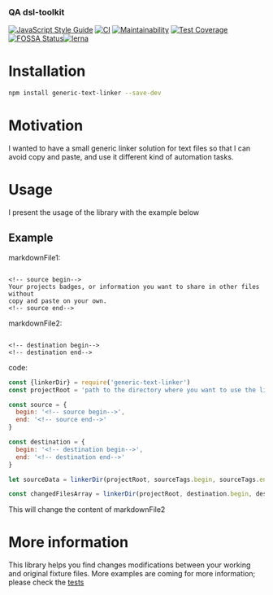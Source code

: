 <!--- destination qa rewrite begin -->
### QA dsl-toolkit
[![JavaScript Style Guide](https://img.shields.io/badge/code_style-standard-brightgreen.svg)](https://standardjs.com)
[![CI](https://github.com/dsl-toolkit/dsl-toolkit/actions/workflows/github-actions-demo.yml/badge.svg)](https://github.com/dsl-toolkit/dsl-toolkit/actions/workflows/github-actions-demo.yml)
[![Maintainability](https://api.codeclimate.com/v1/badges/a0e903d579b8ebebaf18/maintainability)](https://codeclimate.com/github/dsl-toolkit/dsl-toolkit/maintainability)
[![Test Coverage](https://api.codeclimate.com/v1/badges/a0e903d579b8ebebaf18/test_coverage)](https://codeclimate.com/github/dsl-toolkit/dsl-toolkit/test_coverage)
[![FOSSA Status](https://app.fossa.com/api/projects/git%2Bgithub.com%2Fdsl-toolkit%2Fdsl-toolkit.svg?type=shield)](https://app.fossa.com/projects/git%2Bgithub.com%2Fdsl-toolkit%2Fdsl-toolkit?ref=badge_shield)[![lerna](https://img.shields.io/badge/maintained%20with-lerna-cc00ff.svg)](https://lernajs.io/)
<!--- destination qa rewrite end -->

# Installation
```bash
npm install generic-text-linker --save-dev
```

# Motivation
I wanted to have a small generic linker solution for text files so that I can avoid
copy and paste, and use it different kind of automation tasks.


# Usage
I present the usage of the library with the example below

## Example

markdownFile1:
```markdownFile

<!-- source begin-->
Your projects badges, or information you want to share in other files without
copy and paste on your own.
<!-- source end-->

```

markdownFile2:
```markdownFile

<!-- destination begin-->
<!-- destination end-->

```

code:
```javascript 1.6
const {linkerDir} = require('generic-text-linker')
const projectRoot = 'path to the directory where you want to use the linker.'

const source = {
  begin: '<!-- source begin-->',
  end: '<!-- source end-->'
}

const destination = {
  begin: '<!-- destination begin-->',
  end: '<!-- destination end-->'
}

let sourceData = linkerDir(projectRoot, sourceTags.begin, sourceTags.end)

const changedFilesArray = linkerDir(projectRoot, destination.begin, destination.end, sourceData)

```
This will change the content of markdownFile2

# More information
This library helps you find changes modifications between your working and original fixture files. More examples are coming for more information; please check the [tests](./tests/tests)
